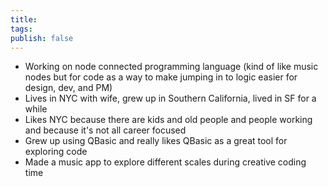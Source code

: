 ```yaml
---
title:
tags:
publish: false
---
```

- Working on node connected programming language (kind of like music nodes but for code as a way to make jumping in to logic easier for design, dev, and PM)
- Lives in NYC with wife, grew up in Southern California, lived in SF for a while
- Likes NYC because there are kids and old people and people working and because it's not all career focused
- Grew up using QBasic and really likes QBasic as a great tool for exploring code
- Made a music app to explore different scales during creative coding time